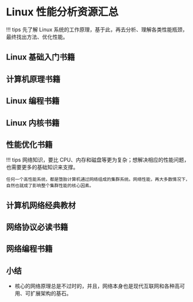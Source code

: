 # Linux 性能分析资源汇总

!!! tips
    先了解 Linux 系统的工作原理，基于此，再去分析、理解各类性能瓶颈，最终找出方法、优化性能。

## Linux 基础入门书籍

## 计算机原理书籍

## Linux 编程书籍

## Linux 内核书籍

## 性能优化书籍

!!! tips
    网络知识，要比 CPU、内存和磁盘等更为复杂；想解决相应的性能问题，也需要更多的基础知识来支撑。

    任何一个高性能系统，都是堕胎计算机通过网络组成的集群系统。网络性能，再大多数情况下，自然也就成了影响整个集群性能的核心因素。

## 计算机网络经典教材


## 网络协议必读书籍

## 网络编程书籍


## 小结

- 核心的网络原理总是不过时的，并且，网络本身也是现代互联网和各种高可用、可扩展架构的基石。

